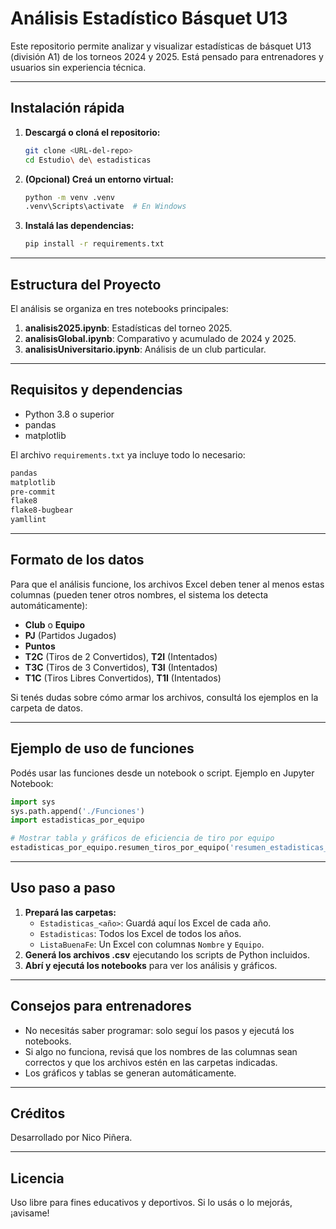 # Análisis Estadístico Básquet U13

Este repositorio permite analizar y visualizar estadísticas de básquet U13 (división A1) de los torneos 2024 y 2025. Está pensado para entrenadores y usuarios sin experiencia técnica.

---

## Instalación rápida

1. **Descargá o cloná el repositorio:**

   ```bash
   git clone <URL-del-repo>
   cd Estudio\ de\ estadisticas
   ```

2. **(Opcional) Creá un entorno virtual:**

   ```bash
   python -m venv .venv
   .venv\Scripts\activate  # En Windows
   ```

3. **Instalá las dependencias:**

   ```bash
   pip install -r requirements.txt
   ```

---

## Estructura del Proyecto

El análisis se organiza en tres notebooks principales:

1. **analisis2025.ipynb**: Estadísticas del torneo 2025.
2. **analisisGlobal.ipynb**: Comparativo y acumulado de 2024 y 2025.
3. **analisisUniversitario.ipynb**: Análisis de un club particular.

---

## Requisitos y dependencias

- Python 3.8 o superior
- pandas
- matplotlib

El archivo `requirements.txt` ya incluye todo lo necesario:

```txt
pandas
matplotlib
pre-commit
flake8
flake8-bugbear
yamllint
```

---

## Formato de los datos

Para que el análisis funcione, los archivos Excel deben tener al menos estas columnas (pueden tener otros nombres, el sistema los detecta automáticamente):

- **Club** o **Equipo**
- **PJ** (Partidos Jugados)
- **Puntos**
- **T2C** (Tiros de 2 Convertidos), **T2I** (Intentados)
- **T3C** (Tiros de 3 Convertidos), **T3I** (Intentados)
- **T1C** (Tiros Libres Convertidos), **T1I** (Intentados)

Si tenés dudas sobre cómo armar los archivos, consultá los ejemplos en la carpeta de datos.

---

## Ejemplo de uso de funciones

Podés usar las funciones desde un notebook o script. Ejemplo en Jupyter Notebook:

```python
import sys
sys.path.append('./Funciones')
import estadisticas_por_equipo

# Mostrar tabla y gráficos de eficiencia de tiro por equipo
estadisticas_por_equipo.resumen_tiros_por_equipo('resumen_estadisticas_jugadores.csv')
```

---

## Uso paso a paso

1. **Prepará las carpetas:**
   - `Estadisticas_<año>`: Guardá aquí los Excel de cada año.
   - `Estadisticas`: Todos los Excel de todos los años.
   - `ListaBuenaFe`: Un Excel con columnas `Nombre` y `Equipo`.
2. **Generá los archivos .csv** ejecutando los scripts de Python incluidos.
3. **Abrí y ejecutá los notebooks** para ver los análisis y gráficos.

---

## Consejos para entrenadores

- No necesitás saber programar: solo seguí los pasos y ejecutá los notebooks.
- Si algo no funciona, revisá que los nombres de las columnas sean correctos y que los archivos estén en las carpetas indicadas.
- Los gráficos y tablas se generan automáticamente.

---

## Créditos

Desarrollado por Nico Piñera.

---

## Licencia

Uso libre para fines educativos y deportivos. Si lo usás o lo mejorás, ¡avisame!
